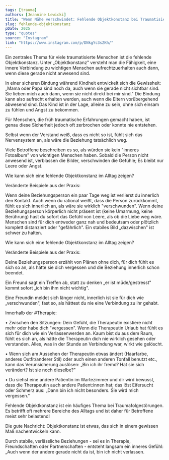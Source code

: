 ```yaml
---
tags: [trauma]
authors: [Jeannine Lewicki]
title: "Wenn Nähe verschwindet: Fehlende Objektkonstanz bei Traumatisierungen"
slug: fehlende-objektkonstanz
pDate: 2025
type: "quotes"
source: "Instagram"
link: "https://www.instagram.com/p/DNkgYc3sZKh/"
---
```


Ein zentrales Thema für viele traumatisierte Menschen ist die fehlende Objektkonstanz. Unter „Objektkonstanz" versteht man die Fähigkeit, eine innere Verbindung zu wichtigen Menschen aufrechtzuerhalten auch dann, wenn diese gerade nicht anwesend sind.

In einer sicheren Bindung während Kindheit entwickelt sich die Gewissheit: „Mama oder Papa sind noch da, auch wenn sie gerade nicht sichtbar sind. Sie lieben mich auch dann, wenn sie nicht direkt bei mir sind." Die Bindung kann also aufrecht erhalten werden, auch wenn die Eltern vorübergehend abwesend sind. Das Kind ist in der Lage, alleine zu sein, ohne sich einsam zu fühlen und Angst zu bekommen.

Für Menschen, die früh traumatische Erfahrungen gemacht haben, ist genau diese Sicherheit jedoch oft zerbrochen oder konnte nie entstehen.

Selbst wenn der Verstand weiß, dass es nicht so ist, fühlt sich das Nervensystem an, als wäre die Beziehung tatsächlich weg.

Viele Betroffene beschreiben es so, als würden sie kein "inneres Fotoalbum" von wichtigen Menschen haben. Sobald die Person nicht anwesend ist, verblassen die Bilder, verschwinden die Gefühle; Es bleibt nur Leere oder Angst.

Wie kann sich eine fehlende Objektkonstanz im Alltag zeigen?

Veränderte Beispiele aus der Praxis:

Wenn deine Beziehungsperson ein paar Tage weg ist verlierst du innerlich den Kontakt. Auch wenn du rational weißt, dass die Person zurückkommt, fühlt es sich innerlich an, als wäre sie wirklich "verschwunden".
Wenn deine Beziehungsperson körperlich nicht präsent ist (keine Umarmung, keine Berührung) hast du sofort das Gefühl von Leere, als ob die Liebe weg wäre.
Menschen sind für dich entweder ganz nah und bedeutsam oder plötzlich komplett distanziert oder "gefährlich". Ein stabiles Bild „dazwischen" ist schwer zu halten.

Wie kann sich eine fehlende Objektkonstanz im Alltag zeigen?

Veränderte Beispiele aus der Praxis:

Deine Beziehungsperson erzählt von Plänen ohne dich, für dich fühlt es sich so an, als hätte sie dich vergessen und die Beziehung innerlich schon beendet.

Ein Freund sagt ein Treffen ab, statt zu denken „er ist müde/gestresst" kommt sofort „ich bin ihm nicht wichtig".

Eine Freundin meldet sich länger nicht, innerlich ist sie für dich wie „verschwunden", fast so, als hättest du nie eine Verbindung zu ihr gehabt.

Innerhalb der #Therapie:

• Zwischen den Sitzungen: Dein Gefühl, die Therapeutin existiere nicht mehr oder habe dich "vergessen". Wenn die Therapeutin Urlaub hat fühlt es sich für dich wie ein Verlassenwerden an. Kaum bist du aus dem Raum, fühlt es sich an, als hätte die Therapeutin dich nie wirklich gesehen oder verstanden. Alles, was in der Stunde an Verbindung war, wirkt wie gelöscht.

• Wenn sich am Aussehen der Therapeutin etwas ändert (Haarfarbe, anderes Outfit/anderer Stil) oder auch einen anderen Tonfall benutzt etc., kann das Verunsicherung auslösen: „Bin ich ihr fremd? Hat sie sich verändert? Ist sie noch dieselbe?"

• Du siehst eine andere Patientin im Wartezimmer und dir wird bewusst, dass die Therapeutin auch andere Patient:innen hat; das löst Eifersucht oder Schmerz aus: „Dann bin ich nicht besonders. Sie wird mich vergessen."

Fehlende Objektkonstanz ist ein häufiges Thema bei Traumafolgestörungen.
Es betrifft oft mehrere Bereiche des Alltags und ist daher für Betroffene meist sehr belastend!

Die gute Nachricht: Objektkonstanz ist etwas, das sich in einem gewissen Maß nachentwickeln kann.

Durch stabile, verlässliche Beziehungen - sei es in Therapie, Freundschaften oder Partnerschaften - entsteht langsam ein inneres Gefühl: „Auch wenn der andere gerade nicht da ist, bin ich nicht verlassen.
